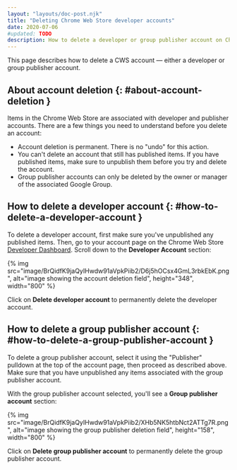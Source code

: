 ```yaml
---
layout: "layouts/doc-post.njk"
title: "Deleting Chrome Web Store developer accounts"
date: 2020-07-06
#updated: TODO
description: How to delete a developer or group publisher account on Chrome Web Store.
---
```


This page describes how to delete a CWS account — either a developer or group publisher account.

## About account deletion {: #about-account-deletion }

Items in the Chrome Web Store are associated with developer and publisher accounts. There are a few
things you need to understand before you delete an account:

- Account deletion is permanent. There is no "undo" for this action.
- You can't delete an account that still has published items. If you have published items, make sure
  to unpublish them before you try and delete the account.
- Group publisher accounts can only be deleted by the owner or manager of the associated Google
  Group.

## How to delete a developer account {: #how-to-delete-a-developer-account }

To delete a developer account, first make sure you've unpublished any published items. Then, go to
your account page on the Chrome Web Store [Developer Dashboard][1]. Scroll down to the **Developer
Account** section:

{% img src="image/BrQidfK9jaQyIHwdw91aVpkPiib2/D6j5hOCsx4GmL3rbkEbK.png", alt="image showing the account deletion field", height="348", width="800" %}

Click on **Delete developer account** to permanently delete the developer account.

## How to delete a group publisher account {: #how-to-delete-a-group-publisher-account }

To delete a group publisher account, select it using the "Publisher" pulldown at the top of the
account page, then proceed as described above. Make sure that you have unpublished any items
associated with the group publisher account.

With the group publisher account selected, you'll see a **Group publisher account** section:

{% img src="image/BrQidfK9jaQyIHwdw91aVpkPiib2/XHb5NK5htbNct2ATTg7R.png", alt="image showing the group publisher deletion field", height="158", width="800" %}

Click on **Delete group publisher account** to permanently delete the group publisher account.

[1]: https://chrome.google.com/webstore/devconsole
